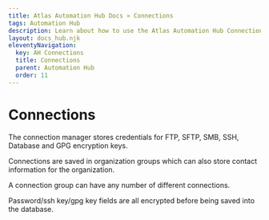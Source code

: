 ```yaml
---
title: Atlas Automation Hub Docs » Connections
tags: Automation Hub
description: Learn about how to use the Atlas Automation Hub Connections page.
layout: docs_hub.njk
eleventyNavigation:
  key: AH Connections
  title: Connections
  parent: Automation Hub
  order: 11
---
```


# Connections

The connection manager stores credentials for FTP, SFTP, SMB, SSH, Database and GPG encryption keys.

Connections are saved in organization groups which can also store contact information for the organization.

A connection group can have any number of different connections.

Password/ssh key/gpg key fields are all encrypted before being saved into the database.
